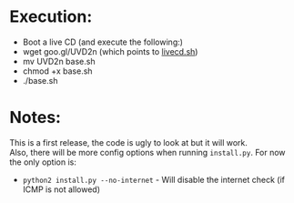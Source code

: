 Execution:
========
* Boot a live CD (and execute the following:)
* wget goo.gl/UVD2n   (which points to [livecd.sh](livecd.sh))
* mv UVD2n base.sh
* chmod +x base.sh
* ./base.sh


Notes:
======
This is a first release, the code is ugly to look at but it will work.<br>
Also, there will be more config options when running `install.py`. For now the only option is:<br>
* `python2 install.py --no-internet` - Will disable the internet check (if ICMP is not allowed)
